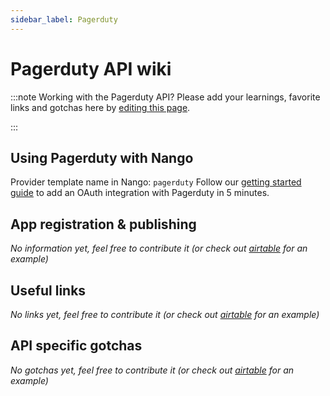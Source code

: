 ```yaml
---
sidebar_label: Pagerduty
---
```

# Pagerduty API wiki

:::note Working with the Pagerduty API?
Please add your learnings, favorite links and gotchas here by [editing this page](https://github.com/nangohq/nango/tree/master/docs/docs/providers/pagerduty.md).

:::

## Using Pagerduty with Nango
Provider template name in Nango: `pagerduty`
Follow our [getting started guide](../reference/guide.md) to add an OAuth integration with Pagerduty in 5 minutes.

## App registration & publishing
*No information yet, feel free to contribute it (or check out [airtable](airtable.md) for an example)*


## Useful links
*No links yet, feel free to contribute it (or check out [airtable](airtable.md) for an example)*

## API specific gotchas
*No gotchas yet, feel free to contribute it (or check out [airtable](airtable.md) for an example)*
